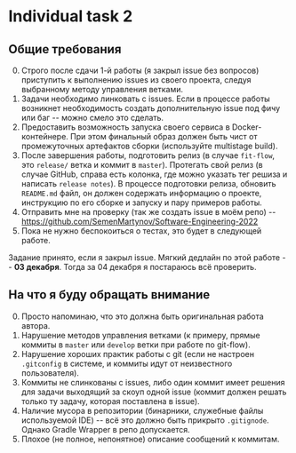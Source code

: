 # Individual task 2

## Общие требования

0. Строго после сдачи 1-й работы (я закрыл issue без вопросов) приступить к выполнению issues из своего проекта, следуя выбранному методу управления ветками.
1. Задачи необходимо линковать с issues. Если в процессе работы возникнет необходимость создать дополнительную issue под фичу или баг -- можно смело это сделать.
2. Предоставить возможность запуска своего сервиса в Docker-контейнере. При этом финальный образ должен быть чист от промежуточных артефактов сборки (используйте multistage build).
3. После завершения работы, подготовить релиз (в случае `fit-flow`, это `release/` ветка и коммит в `master`). Протегать свой релиз (в случае GitHub, справа есть колонка, где можно указать тег решиза и написать `release notes`). В процессе подготовки релиза, обновить `README.md` файл, он должен содержать информацию о проекте, инструкцию по его сборке и запуску и пару примеров работы.
4. Отправить мне на проверку (так же создать issue в моём репо) -- <https://github.com/SemenMartynov/Software-Engineering-2022>
5. Пока не нужно беспокоиться о тестах, это будет в следующей работе.

Задание принято, если я закрыл issue.
Мягкий дедлайн по этой работе -- **03 декабря**. Тогда за 04 декабря я постараюсь всё проверить.

## На что я буду обращать внимание

0. Просто напоминаю, что это должна быть оригинальная работа автора.
1. Нарушение методов управления ветками (к примеру, прямые коммиты в `master` или `develop` ветки при работе по git-flow).
2. Нарушение хороших практик работы с git (если не настроен `.gitconfig` в системе, и коммиты идут от неизвестного пользователя).
3. Коммиты не слинкованы с issues, либо один коммит имеет решения для задачи выходящий за скоуп одной issue (коммит должен решать только ту задачу, которая поставлена в issue).
4. Наличие мусора в репозитории (бинарники, служебные файлы используемой IDE) -- всё это должно быть прикрыто `.gitignode`. Однако Gradle Wrapper в репо допускается.
5. Плохое (не полное, непонятное) описание сообщений к коммитам.
